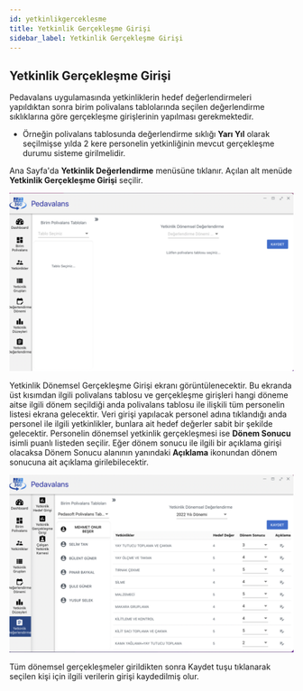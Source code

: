 ```yaml
---
id: yetkinlikgerceklesme
title: Yetkinlik Gerçekleşme Girişi
sidebar_label: Yetkinlik Gerçekleşme Girişi
---
```

## Yetkinlik Gerçekleşme Girişi

Pedavalans uygulamasında yetkinliklerin hedef değerlendirmeleri yapıldıktan sonra birim polivalans tablolarında seçilen değerlendirme sıklıklarına göre gerçekleşme
girişlerinin yapılması gerekmektedir.

- Örneğin polivalans tablosunda değerlendirme sıklığı **Yarı Yıl** olarak seçilmişse yılda 2 kere personelin yetkinliğinin mevcut gerçekleşme durumu sisteme girilmelidir.

Ana Sayfa'da **Yetkinlik Değerlendirme** menüsüne tıklanır. Açılan alt menüde **Yetkinlik Gerçekleşme Girişi** seçilir.

![Yetkinlik Gerçekleşme Girişi](../images/017.png)

Yetkinlik Dönemsel Gerçekleşme Girişi ekranı görüntülenecektir. Bu ekranda üst kısımdan ilgili polivalans tablosu ve gerçekleşme girişleri hangi döneme aitse ilgili dönem seçildiği anda polivalans tablosu ile ilişkili tüm personelin listesi ekrana gelecektir. Veri girişi yapılacak personel adına tıklandığı anda personel ile ilgili yetkinlikler, bunlara ait hedef değerler sabit bir şekilde gelecektir. Personelin dönemsel yetkinlik gerçekleşmesi ise **Dönem Sonucu** isimli puanlı listeden seçilir. Eğer dönem sonucu ile ilgili bir açıklama girişi olacaksa Dönem Sonucu alanının yanındaki **Açıklama** ikonundan dönem sonucuna ait açıklama girilebilecektir.

![Yetkinlik Gerçekleşme Girişi](../images/016.png)

Tüm dönemsel gerçekleşmeler girildikten sonra Kaydet tuşu tıklanarak seçilen kişi için ilgili verilerin girişi kaydedilmiş olur.
